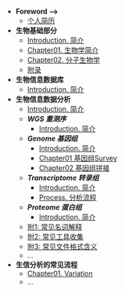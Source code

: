 <!-- menu -->
* **Foreword -->**
    <!-- * [Introduction 前言](Introduction.md) -->
    * [个人简历](Interview/me.md)
* **生物基础部分**
    <!-- menu_base -->
    * [Introduction. 简介](00.BioBase/Introduction.md)
    * [Chapter01. 生物学简介](00.BioBase/Chapter01.Bio.md)
    * [Chapter02. 分子生物学](00.BioBase/Chapter02.Molecular_Biology.md)
    * [附录](00.BioBase/ChapterN_Appendix.md)
    <!-- menu_base -->
* **生物信息数据库**
    * [Introduction. 简介](database.md)
* **生物信息数据分析**
    * [Introduction. 简介](01.BioInformation/Introduction.md)
    * ***WGS 重测序***
      * [Introduction. 简介](01.BioInformation/01WGS/Introduction.md)
    * ***Genome 基因组***
      * [Introduction. 简介](01.BioInformation/02Genome/Introduction.md)
      * [Chapter01 基因组Survey](01.BioInformation/02Genome/Genome01.Survey.md)
      * [Chapter02 基因组拼接](01.BioInformation/02Genome/Genome02.Assembly.md)
    * ***Transcriptome 转录组***
      * [Introduction. 简介](01.BioInformation/03Transcriptome/Introduction.md)
      * [Process. 分析流程](01.BioInformation/03Transcriptome/process.md)
    * ***Proteome 蛋白组***
      * [Introduction. 简介](01.BioInformation/04Proteome/Introduction.md)
    * [附1: 常见名词解释](01.BioInformation/ChapterN_Appendix01_Glossary.md)
    * [附2: 常见工具收集](01.BioInformation/ChapterN_Appendix02_Tools.md)
    * [附3: 常见文件格式含义](01.BioInformation/ChapterN_Appendix03_File_meaning.md)
    * *...*
* **生信分析的常见流程**
    * [Chapter01. Variation](01.BioInformation/Process/Chapter01.Variation.md)
    * *...*
<!-- * **附 录** -->
<!-- menu -->